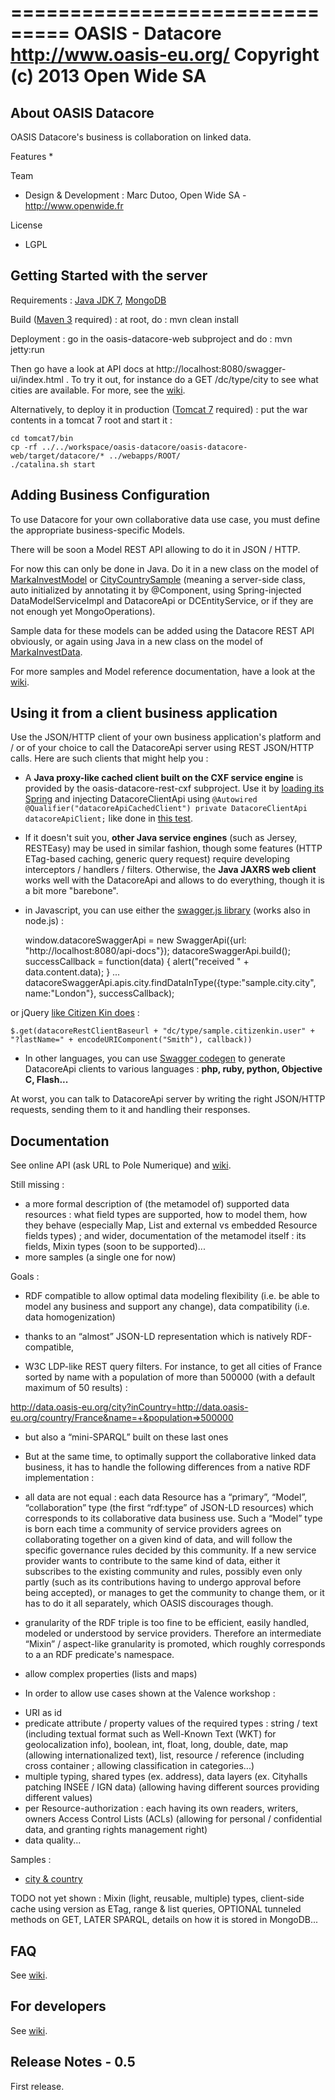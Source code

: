 ===============================
OASIS - Datacore
http://www.oasis-eu.org/
Copyright (c) 2013 Open Wide SA
===============================


About OASIS Datacore
--------------------

OASIS Datacore's business is collaboration on linked data.

Features
   * 

Team
   * Design & Development : Marc Dutoo, Open Wide SA - http://www.openwide.fr

License
   * LGPL


Getting Started with the server
-------------------------------

Requirements : [Java JDK 7](http://www.oracle.com/technetwork/java/javase/downloads/jdk7-downloads-1880260.html), [MongoDB](http://docs.mongodb.org/manual/installation/)

Build ([Maven 3](http://maven.apache.org/download.cgi) required) : at root, do : mvn clean install

Deployment : go in the oasis-datacore-web subproject and do : mvn jetty:run

Then go have a look at API docs at http://localhost:8080/swagger-ui/index.html . To try it out, for instance do a GET /dc/type/city to see what cities are available. For more, see the [wiki](https://github.com/pole-numerique/oasis-datacore/wiki).

Alternatively, to deploy it in production ([Tomcat 7](http://tomcat.apache.org/download-70.cgi) required) : put the war contents in a tomcat 7 root and start it :

    cd tomcat7/bin
    cp -rf ../../workspace/oasis-datacore/oasis-datacore-web/target/datacore/* ../webapps/ROOT/
    ./catalina.sh start


Adding Business Configuration
-----------------------------

To use Datacore for your own collaborative data use case, you must define the appropriate business-specific Models.

There will be soon a Model REST API allowing to do it in JSON / HTTP.

For now this can only be done in Java. Do it in a new class on the model of [MarkaInvestModel](https://github.com/pole-numerique/oasis-datacore/blob/master/oasis-datacore-core/src/main/java/org/oasis/datacore/core/sample/MarkaInvestModel.java) or [CityCountrySample](https://github.com/pole-numerique/oasis-datacore/blob/master/oasis-datacore-core/src/main/java/org/oasis/datacore/core/sample/CityCountrySample.java) (meaning a server-side class, auto initialized by annotating it by @Component, using Spring-injected DataModelServiceImpl and DatacoreApi or DCEntityService, or if they are not enough yet MongoOperations).

Sample data for these models can be added using the Datacore REST API obviously, or again using Java in a new class on the model of [MarkaInvestData](https://github.com/pole-numerique/oasis-datacore/blob/master/oasis-datacore-core/src/main/java/org/oasis/datacore/core/sample/MarkaInvestData.java).

For more samples and Model reference documentation, have a look at the [wiki](https://github.com/pole-numerique/oasis-datacore/wiki).


Using it from a client business application
-------------------------------------------

Use the JSON/HTTP client of your own business application's platform and / or of your choice to call the DatacoreApi server using REST JSON/HTTP calls. Here are such clients that might help you :

- A **Java proxy-like cached client built on the CXF service engine** is provided by the oasis-datacore-rest-cxf subproject. Use it by [loading its Spring](https://github.com/pole-numerique/oasis-datacore/blob/master/oasis-datacore-rest-cxf/src/main/resources/oasis-datacore-rest-client-context.xml) and injecting DatacoreClientApi using ```@Autowired @Qualifier("datacoreApiCachedClient") private DatacoreClientApi datacoreApiClient;``` like done in [this test](https://github.com/pole-numerique/oasis-datacore/blob/master/oasis-datacore-rest-cxf/src/test/java/org/oasis/datacore/rest/api/client/DatacoreApiCXFClientTest.java).

- If it doesn't suit you, **other Java service engines** (such as Jersey, RESTEasy) may be used in similar fashion, though some features (HTTP ETag-based caching, generic query request) require developing interceptors / handlers / filters. Otherwise, the **Java JAXRS web client** works well with the DatacoreApi and allows to do everything, though it is a bit more "barebone".

- in Javascript, you can use either the [swagger.js library](https://github.com/wordnik/swagger-js) (works also in node.js) :

    window.datacoreSwaggerApi = new SwaggerApi({url: "http://localhost:8080/api-docs"});
    datacoreSwaggerApi.build();
    successCallback = function(data) { alert("received " + data.content.data); }
    ...
    datacoreSwaggerApi.apis.city.findDataInType({type:"sample.city.city", name:"London"},  successCallback);

or jQuery [like Citizen Kin does](https://github.com/pole-numerique/oasis-gru/blob/master/oasis-gru-parent/oasis-gru-webapps/oasis-gru-webapps-back/src/main/webapp/WEB-INF/jsp/permissions.jsp) :

    $.get(datacoreRestClientBaseurl + "dc/type/sample.citizenkin.user" + "?lastName=" + encodeURIComponent("Smith"), callback))

- In other languages, you can use [Swagger codegen](https://github.com/wordnik/swagger-codegen) to generate DatacoreApi clients to various languages : **php, ruby, python, Objective C, Flash...**

At worst, you can talk to DatacoreApi server by writing the right JSON/HTTP requests, sending them to it and handling their responses.


Documentation
--------------

See online API (ask URL to Pole Numerique) and [wiki](https://github.com/pole-numerique/oasis-datacore/wiki).

Still missing :

* a more formal description of (the metamodel of) supported data resources : what field types are supported, how to model them, how they behave (especially Map, List and external vs embedded Resource fields types) ; and wider, documentation of the metamodel itself : its fields, Mixin types (soon to be supported)...
* more samples (a single one for now)


Goals :

* RDF compatible
to allow optimal data modeling flexibility (i.e. be able to model any business and support any change), data compatibility (i.e. data homogenization)

 - thanks to an “almost” JSON-LD representation which is natively RDF-compatible,

 - W3C LDP-like REST query filters. For instance, to get all cities of France sorted by name with a population of more than 500000 (with a default maximum of 50 results) :

http://data.oasis-eu.org/city?inCountry=http://data.oasis-eu.org/country/France&name=+&population=>500000

 - but also a “mini-SPARQL” built on these last ones


* But at the same time, to optimally support the collaborative linked data business, it has to handle the following differences from a native RDF implementation :

 - all data are not equal : each data Resource has a “primary”, “Model”, “collaboration” type (the first “rdf:type” of JSON-LD resources) which corresponds to its collaborative data business use. Such a “Model” type is born each time a community of service providers agrees on collaborating together on a given kind of data, and will follow the specific governance rules decided by this community. If a new service provider wants to contribute to the same kind of data, either it subscribes to the existing community and rules, possibly even only partly (such as its contributions having to undergo approval before being accepted), or manages to get the community to change them, or it has to do it all separately, which OASIS discourages though. 

 - granularity of the RDF triple is too fine to be efficient, easily handled, modeled or understood by service providers. Therefore an intermediate “Mixin” / aspect-like granularity is promoted, which roughly corresponds to a an RDF predicate's namespace.

 - allow complex properties (lists and maps)


* In order to allow use cases shown at the Valence workshop :

 - URI as id
 - predicate attribute / property values of the required types : string / text (including textual format such as Well-Known Text (WKT) for geolocalization info), boolean, int, float, long, double, date, map (allowing internationalized text), list, resource / reference (including cross container ; allowing classification in categories...)
 - multiple typing, shared types (ex. address), data layers (ex. Cityhalls patching INSEE / IGN data) (allowing having different sources providing different values)
 - per Resource-authorization : each having its own readers, writers, owners Access Control Lists (ACLs) (allowing for personal / confidential data, and granting rights management right)
 - data quality...


Samples :

* [city & country](https://github.com/pole-numerique/oasis-datacore/wiki/Tutorial---city-&-country)

TODO not yet shown : Mixin (light, reusable, multiple) types, client-side cache using version as ETag, range & list queries, OPTIONAL tunneled methods on GET, LATER SPARQL, details on how it is stored in MongoDB...


FAQ
---
See [wiki](https://github.com/pole-numerique/oasis-datacore/wiki).


For developers
--------------
See [wiki](https://github.com/pole-numerique/oasis-datacore/wiki).


Release Notes - 0.5
-------------------
First release.


